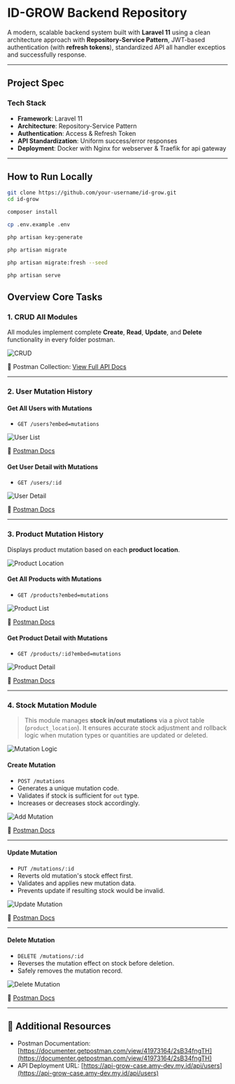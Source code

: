 # ID-GROW Backend Repository

A modern, scalable backend system built with **Laravel 11** using a clean architecture approach with **Repository-Service Pattern**, JWT-based authentication (with **refresh tokens**), standardized API all handler exceptios and successfully response.

---

## Project Spec

### Tech Stack

- **Framework**: Laravel 11
- **Architecture**: Repository-Service Pattern
- **Authentication**: Access & Refresh Token
- **API Standardization**: Uniform success/error responses
- **Deployment**: Docker with Nginx for webserver & Traefik for api gateway

---

## How to Run Locally

```bash
git clone https://github.com/your-username/id-grow.git
cd id-grow

composer install

cp .env.example .env

php artisan key:generate

php artisan migrate

php artisan migrate:fresh --seed

php artisan serve
```

## Overview Core Tasks

### 1. CRUD All Modules

All modules implement complete **Create**, **Read**, **Update**, and **Delete** functionality in every folder postman.

![CRUD](https://github.com/user-attachments/assets/45a89372-d107-4b5e-a239-46a92a546f5c)

📎 Postman Collection: [View Full API Docs](https://documenter.getpostman.com/view/41973164/2sB34fngTH)

---

### 2. User Mutation History

#### Get All Users with Mutations

- `GET /users?embed=mutations`

![User List](https://github.com/user-attachments/assets/d277533b-3878-413b-bd6e-3bcd4ddd7da9)

🔗 [Postman Docs](https://documenter.getpostman.com/view/41973164/2sB34fngTH#13e36867-bf09-4e74-881d-080b1fdb54c5)

#### Get User Detail with Mutations

- `GET /users/:id`

![User Detail](https://github.com/user-attachments/assets/d8806e34-c4db-494a-ae7e-49a305c179dd)

🔗 [Postman Docs](https://documenter.getpostman.com/view/41973164/2sB34fngTH#07afd5c0-46d8-4e29-b105-b224170a68d6)

---

### 3. Product Mutation History

Displays product mutation based on each **product location**.

![Product Location](https://github.com/user-attachments/assets/4382a839-85d9-44cb-9560-cb36fadeb37c)

#### Get All Products with Mutations

- `GET /products?embed=mutations`

![Product List](https://github.com/user-attachments/assets/837d2171-bf02-48cc-9aa4-271cb5315a31)

🔗 [Postman Docs](https://documenter.getpostman.com/view/41973164/2sB34fngTH#61ee6f9f-f83b-4eaa-824e-8560d4ef5758)

#### Get Product Detail with Mutations

- `GET /products/:id?embed=mutations`

![Product Detail](https://github.com/user-attachments/assets/15afeac8-bf1b-41c6-85b8-97fe1610bd64)

🔗 [Postman Docs](https://documenter.getpostman.com/view/41973164/2sB34fngTH#2fed624f-a243-48ff-9e2d-f967f52b24bb)

---

### 4. Stock Mutation Module

> This module manages **stock in/out mutations** via a pivot table (`product_location`). It ensures accurate stock adjustment and rollback logic when mutation types or quantities are updated or deleted.

![Mutation Logic](https://github.com/user-attachments/assets/e8b53b5c-e261-410f-ad80-ec5a114e3d65)

#### Create Mutation

- `POST /mutations`
- Generates a unique mutation code.
- Validates if stock is sufficient for `out` type.
- Increases or decreases stock accordingly.

![Add Mutation](https://github.com/user-attachments/assets/3fe32a59-7c99-4021-97f1-61eef24616b8)

🔗 [Postman Docs](https://documenter.getpostman.com/view/41973164/2sB34fngTH#b0be368b-83bc-40c3-8931-f940daf6e771)

---

#### Update Mutation

- `PUT /mutations/:id`
- Reverts old mutation's stock effect first.
- Validates and applies new mutation data.
- Prevents update if resulting stock would be invalid.

![Update Mutation](https://github.com/user-attachments/assets/82d200e0-bff1-42b0-ba31-5856175bd823)

🔗 [Postman Docs](https://documenter.getpostman.com/view/41973164/2sB34fngTH#dca431fc-6a81-463c-bba6-910dc2514f03)

---

#### Delete Mutation

- `DELETE /mutations/:id`
- Reverses the mutation effect on stock before deletion.
- Safely removes the mutation record.

![Delete Mutation](https://github.com/user-attachments/assets/a25e029f-04eb-4c14-8488-c5046ba4af5e)

🔗 [Postman Docs](https://documenter.getpostman.com/view/41973164/2sB34fngTH#b4f69165-5926-403b-9679-d7efcc8f7faa)

---

## 📄 Additional Resources

- Postman Documentation: [https://documenter.getpostman.com/view/41973164/2sB34fngTH](https://documenter.getpostman.com/view/41973164/2sB34fngTH)  
- API Deployment URL: [https://api-grow-case.amy-dev.my.id/api/users](https://api-grow-case.amy-dev.my.id/api/users)

